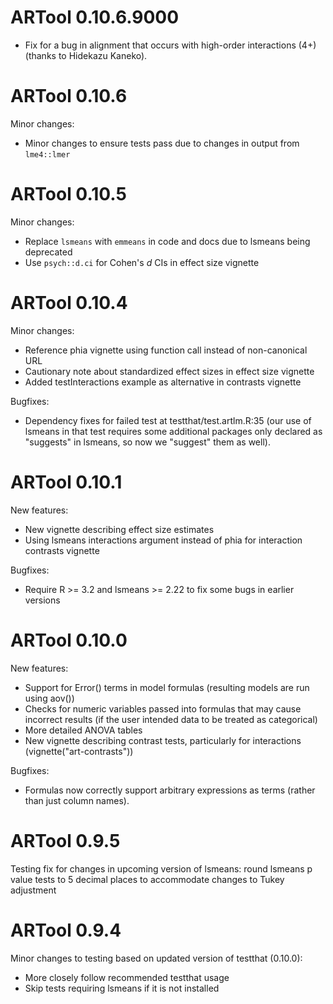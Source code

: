 # ARTool 0.10.6.9000

* Fix for a bug in alignment that occurs with high-order interactions (4+)
  (thanks to Hidekazu Kaneko).


# ARTool 0.10.6

Minor changes:

* Minor changes to ensure tests pass due to changes in output from `lme4::lmer`


# ARTool 0.10.5

Minor changes:

* Replace `lsmeans` with `emmeans` in code and docs due to lsmeans being deprecated
* Use `psych::d.ci` for Cohen's _d_ CIs in effect size vignette


# ARTool 0.10.4

Minor changes:

* Reference phia vignette using function call instead of non-canonical URL
* Cautionary note about standardized effect sizes in effect size vignette
* Added testInteractions example as alternative in contrasts vignette

Bugfixes:

* Dependency fixes for failed test at testthat/test.artlm.R:35 (our use of lsmeans in that
test requires some additional packages only declared as "suggests" in lsmeans, so now
we "suggest" them as well).


# ARTool 0.10.1

New features:

* New vignette describing effect size estimates
* Using lsmeans interactions argument instead of phia for interaction contrasts vignette

Bugfixes:

* Require R >= 3.2 and lsmeans >= 2.22 to fix some bugs in earlier versions


# ARTool 0.10.0

New features:

* Support for Error() terms in model formulas (resulting models are run using aov())
* Checks for numeric variables passed into formulas that may cause incorrect results (if the user intended data to be treated as categorical)
* More detailed ANOVA tables
* New vignette describing contrast tests, particularly for interactions (vignette("art-contrasts"))

Bugfixes:

* Formulas now correctly support arbitrary expressions as terms (rather than just column names).


# ARTool 0.9.5

Testing fix for changes in upcoming version of lsmeans: round lsmeans p value tests to 5 decimal places to accommodate changes to Tukey adjustment


# ARTool 0.9.4

Minor changes to testing based on updated version of testthat (0.10.0):

* More closely follow recommended testthat usage
* Skip tests requiring lsmeans if it is not installed
